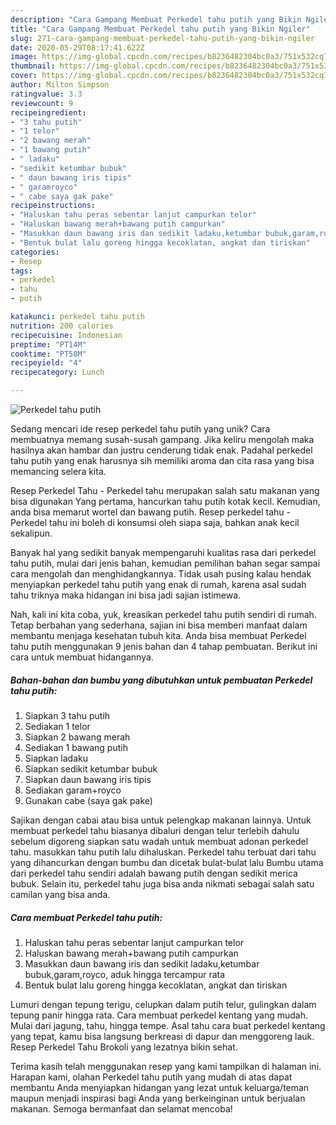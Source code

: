 ```yaml
---
description: "Cara Gampang Membuat Perkedel tahu putih yang Bikin Ngiler"
title: "Cara Gampang Membuat Perkedel tahu putih yang Bikin Ngiler"
slug: 271-cara-gampang-membuat-perkedel-tahu-putih-yang-bikin-ngiler
date: 2020-05-29T08:17:41.622Z
image: https://img-global.cpcdn.com/recipes/b8236482304bc0a3/751x532cq70/perkedel-tahu-putih-foto-resep-utama.jpg
thumbnail: https://img-global.cpcdn.com/recipes/b8236482304bc0a3/751x532cq70/perkedel-tahu-putih-foto-resep-utama.jpg
cover: https://img-global.cpcdn.com/recipes/b8236482304bc0a3/751x532cq70/perkedel-tahu-putih-foto-resep-utama.jpg
author: Milton Simpson
ratingvalue: 3.3
reviewcount: 9
recipeingredient:
- "3 tahu putih"
- "1 telor"
- "2 bawang merah"
- "1 bawang putih"
- " ladaku"
- "sedikit ketumbar bubuk"
- " daun bawang iris tipis"
- " garamroyco"
- " cabe saya gak pake"
recipeinstructions:
- "Haluskan tahu peras sebentar lanjut campurkan telor"
- "Haluskan bawang merah+bawang putih campurkan"
- "Masukkan daun bawang iris dan sedikit ladaku,ketumbar bubuk,garam,royco, aduk hingga tercampur rata"
- "Bentuk bulat lalu goreng hingga kecoklatan, angkat dan tiriskan"
categories:
- Resep
tags:
- perkedel
- tahu
- putih

katakunci: perkedel tahu putih 
nutrition: 200 calories
recipecuisine: Indonesian
preptime: "PT14M"
cooktime: "PT58M"
recipeyield: "4"
recipecategory: Lunch

---
```



![Perkedel tahu putih](https://img-global.cpcdn.com/recipes/b8236482304bc0a3/751x532cq70/perkedel-tahu-putih-foto-resep-utama.jpg)

Sedang mencari ide resep perkedel tahu putih yang unik? Cara membuatnya memang susah-susah gampang. Jika keliru mengolah maka hasilnya akan hambar dan justru cenderung tidak enak. Padahal perkedel tahu putih yang enak harusnya sih memiliki aroma dan cita rasa yang bisa memancing selera kita.

Resep Perkedel Tahu - Perkedel tahu merupakan salah satu makanan yang bisa digunakan Yang pertama, hancurkan tahu putih kotak kecil. Kemudian, anda bisa memarut wortel dan bawang putih. Resep perkedel tahu - Perkedel tahu ini boleh di konsumsi oleh siapa saja, bahkan anak kecil sekalipun.

Banyak hal yang sedikit banyak mempengaruhi kualitas rasa dari perkedel tahu putih, mulai dari jenis bahan, kemudian pemilihan bahan segar sampai cara mengolah dan menghidangkannya. Tidak usah pusing kalau hendak menyiapkan perkedel tahu putih yang enak di rumah, karena asal sudah tahu triknya maka hidangan ini bisa jadi sajian istimewa.


Nah, kali ini kita coba, yuk, kreasikan perkedel tahu putih sendiri di rumah. Tetap berbahan yang sederhana, sajian ini bisa memberi manfaat dalam membantu menjaga kesehatan tubuh kita. Anda bisa membuat Perkedel tahu putih menggunakan 9 jenis bahan dan 4 tahap pembuatan. Berikut ini cara untuk membuat hidangannya.

<!--inarticleads1-->

##### Bahan-bahan dan bumbu yang dibutuhkan untuk pembuatan Perkedel tahu putih:

1. Siapkan 3 tahu putih
1. Sediakan 1 telor
1. Siapkan 2 bawang merah
1. Sediakan 1 bawang putih
1. Siapkan  ladaku
1. Siapkan sedikit ketumbar bubuk
1. Siapkan  daun bawang iris tipis
1. Sediakan  garam+royco
1. Gunakan  cabe (saya gak pake)


Sajikan dengan cabai atau bisa untuk pelengkap makanan lainnya. Untuk membuat perkedel tahu biasanya dibaluri dengan telur terlebih dahulu sebelum digoreng siapkan satu wadah untuk membuat adonan perkedel tahu. masukkan tahu putih lalu dihaluskan. Perkedel tahu terbuat dari tahu yang dihancurkan dengan bumbu dan dicetak bulat-bulat lalu Bumbu utama dari perkedel tahu sendiri adalah bawang putih dengan sedikit merica bubuk. Selain itu, perkedel tahu juga bisa anda nikmati sebagai salah satu camilan yang bisa anda. 

<!--inarticleads2-->

##### Cara membuat Perkedel tahu putih:

1. Haluskan tahu peras sebentar lanjut campurkan telor
1. Haluskan bawang merah+bawang putih campurkan
1. Masukkan daun bawang iris dan sedikit ladaku,ketumbar bubuk,garam,royco, aduk hingga tercampur rata
1. Bentuk bulat lalu goreng hingga kecoklatan, angkat dan tiriskan


Lumuri dengan tepung terigu, celupkan dalam putih telur, gulingkan dalam tepung panir hingga rata. Cara membuat perkedel kentang yang mudah. Mulai dari jagung, tahu, hingga tempe. Asal tahu cara buat perkedel kentang yang tepat, kamu bisa langsung berkreasi di dapur dan menggoreng lauk. Resep Perkedel Tahu Brokoli yang lezatnya bikin sehat. 

Terima kasih telah menggunakan resep yang kami tampilkan di halaman ini. Harapan kami, olahan Perkedel tahu putih yang mudah di atas dapat membantu Anda menyiapkan hidangan yang lezat untuk keluarga/teman maupun menjadi inspirasi bagi Anda yang berkeinginan untuk berjualan makanan. Semoga bermanfaat dan selamat mencoba!
